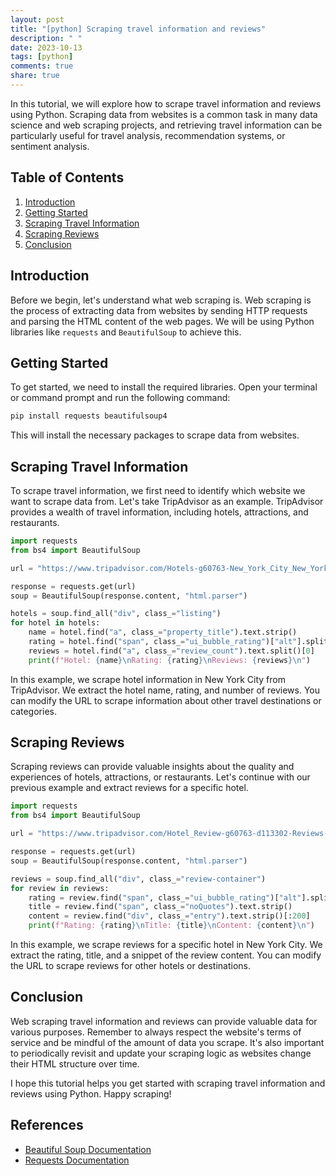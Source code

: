 ```yaml
---
layout: post
title: "[python] Scraping travel information and reviews"
description: " "
date: 2023-10-13
tags: [python]
comments: true
share: true
---
```


In this tutorial, we will explore how to scrape travel information and reviews using Python. Scraping data from websites is a common task in many data science and web scraping projects, and retrieving travel information can be particularly useful for travel analysis, recommendation systems, or sentiment analysis.

## Table of Contents
1. [Introduction](#introduction)
2. [Getting Started](#getting-started)
3. [Scraping Travel Information](#scraping-travel-information)
4. [Scraping Reviews](#scraping-reviews)
5. [Conclusion](#conclusion)

## Introduction<a name="introduction"></a>
Before we begin, let's understand what web scraping is. Web scraping is the process of extracting data from websites by sending HTTP requests and parsing the HTML content of the web pages. We will be using Python libraries like `requests` and `BeautifulSoup` to achieve this.

## Getting Started<a name="getting-started"></a>
To get started, we need to install the required libraries. Open your terminal or command prompt and run the following command:

```python
pip install requests beautifulsoup4
```

This will install the necessary packages to scrape data from websites.

## Scraping Travel Information<a name="scraping-travel-information"></a>
To scrape travel information, we first need to identify which website we want to scrape data from. Let's take TripAdvisor as an example. TripAdvisor provides a wealth of travel information, including hotels, attractions, and restaurants.

```python
import requests
from bs4 import BeautifulSoup

url = "https://www.tripadvisor.com/Hotels-g60763-New_York_City_New_York-Hotels.html"

response = requests.get(url)
soup = BeautifulSoup(response.content, "html.parser")

hotels = soup.find_all("div", class_="listing")
for hotel in hotels:
    name = hotel.find("a", class_="property_title").text.strip()
    rating = hotel.find("span", class_="ui_bubble_rating")["alt"].split()[0]
    reviews = hotel.find("a", class_="review_count").text.split()[0]
    print(f"Hotel: {name}\nRating: {rating}\nReviews: {reviews}\n")
```

In this example, we scrape hotel information in New York City from TripAdvisor. We extract the hotel name, rating, and number of reviews. You can modify the URL to scrape information about other travel destinations or categories.

## Scraping Reviews<a name="scraping-reviews"></a>
Scraping reviews can provide valuable insights about the quality and experiences of hotels, attractions, or restaurants. Let's continue with our previous example and extract reviews for a specific hotel.

```python
import requests
from bs4 import BeautifulSoup

url = "https://www.tripadvisor.com/Hotel_Review-g60763-d113302-Reviews-Hotel_1_2_3_New_York-New_York_City_New_York.html"

response = requests.get(url)
soup = BeautifulSoup(response.content, "html.parser")

reviews = soup.find_all("div", class_="review-container")
for review in reviews:
    rating = review.find("span", class_="ui_bubble_rating")["alt"].split()[0]
    title = review.find("span", class_="noQuotes").text.strip()
    content = review.find("div", class_="entry").text.strip()[:200]
    print(f"Rating: {rating}\nTitle: {title}\nContent: {content}\n")
```

In this example, we scrape reviews for a specific hotel in New York City. We extract the rating, title, and a snippet of the review content. You can modify the URL to scrape reviews for other hotels or destinations.

## Conclusion<a name="conclusion"></a>
Web scraping travel information and reviews can provide valuable data for various purposes. Remember to always respect the website's terms of service and be mindful of the amount of data you scrape. It's also important to periodically revisit and update your scraping logic as websites change their HTML structure over time.

I hope this tutorial helps you get started with scraping travel information and reviews using Python. Happy scraping!

## References
- [Beautiful Soup Documentation](https://www.crummy.com/software/BeautifulSoup/bs4/doc/)
- [Requests Documentation](https://docs.python-requests.org/en/latest/)